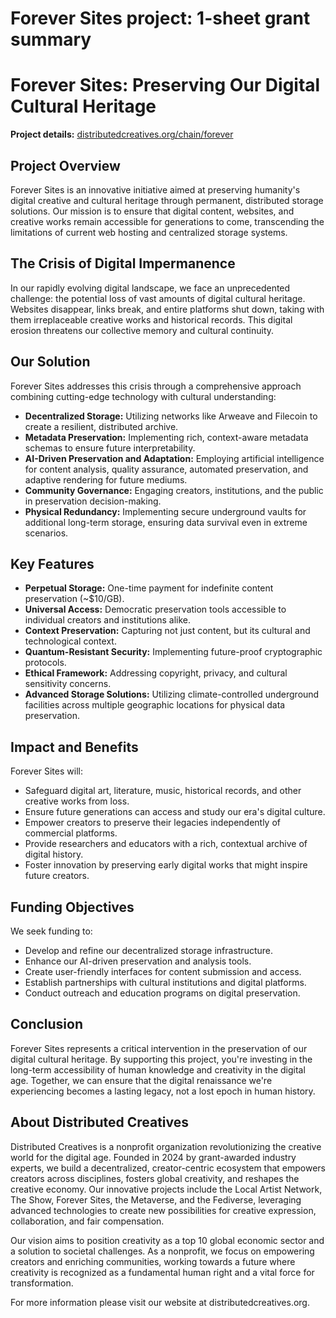 # Forever Sites project: 1-sheet grant summary

# Forever Sites:  Preserving Our Digital Cultural Heritage

**Project details:** [distributedcreatives.org/chain/forever](https://distributedcreatives.org/chain/forever)

## Project Overview

Forever Sites is an innovative initiative aimed at preserving humanity's digital creative and cultural heritage through permanent, distributed storage solutions. Our mission is to ensure that digital content, websites, and creative works remain accessible for generations to come, transcending the limitations of current web hosting and centralized storage systems.

## The Crisis of Digital Impermanence

In our rapidly evolving digital landscape, we face an unprecedented challenge: the potential loss of vast amounts of digital cultural heritage. Websites disappear, links break, and entire platforms shut down, taking with them irreplaceable creative works and historical records. This digital erosion threatens our collective memory and cultural continuity.

## Our Solution

Forever Sites addresses this crisis through a comprehensive approach combining cutting-edge technology with cultural understanding:

- **Decentralized Storage:** Utilizing networks like Arweave and Filecoin to create a resilient, distributed archive.
- **Metadata Preservation:** Implementing rich, context-aware metadata schemas to ensure future interpretability.
- **AI-Driven Preservation and Adaptation:** Employing artificial intelligence for content analysis, quality assurance, automated preservation, and adaptive rendering for future mediums.
- **Community Governance:** Engaging creators, institutions, and the public in preservation decision-making.
- **Physical Redundancy:** Implementing secure underground vaults for additional long-term storage, ensuring data survival even in extreme scenarios.

## Key Features

- **Perpetual Storage:** One-time payment for indefinite content preservation (~$10/GB).
- **Universal Access:** Democratic preservation tools accessible to individual creators and institutions alike.
- **Context Preservation:** Capturing not just content, but its cultural and technological context.
- **Quantum-Resistant Security:** Implementing future-proof cryptographic protocols.
- **Ethical Framework:** Addressing copyright, privacy, and cultural sensitivity concerns.
- **Advanced Storage Solutions:** Utilizing climate-controlled underground facilities across multiple geographic locations for physical data preservation.

## Impact and Benefits

Forever Sites will:

- Safeguard digital art, literature, music, historical records, and other creative works from loss.
- Ensure future generations can access and study our era's digital culture.
- Empower creators to preserve their legacies independently of commercial platforms.
- Provide researchers and educators with a rich, contextual archive of digital history.
- Foster innovation by preserving early digital works that might inspire future creators.

## Funding Objectives

We seek funding to:

- Develop and refine our decentralized storage infrastructure.
- Enhance our AI-driven preservation and analysis tools.
- Create user-friendly interfaces for content submission and access.
- Establish partnerships with cultural institutions and digital platforms.
- Conduct outreach and education programs on digital preservation.

## Conclusion

Forever Sites represents a critical intervention in the preservation of our digital cultural heritage. By supporting this project, you're investing in the long-term accessibility of human knowledge and creativity in the digital age. Together, we can ensure that the digital renaissance we're experiencing becomes a lasting legacy, not a lost epoch in human history.

## About Distributed Creatives

Distributed Creatives is a nonprofit organization revolutionizing the creative world for the digital age. Founded in 2024 by grant-awarded industry experts, we build a decentralized, creator-centric ecosystem that empowers creators across disciplines, fosters global creativity, and reshapes the creative economy. Our innovative projects include the Local Artist Network, The Show, Forever Sites, the Metaverse, and the Fediverse, leveraging advanced technologies to create new possibilities for creative expression, collaboration, and fair compensation.

Our vision aims to position creativity as a top 10 global economic sector and a solution to societal challenges. As a nonprofit, we focus on empowering creators and enriching communities, working towards a future where creativity is recognized as a fundamental human right and a vital force for transformation.

For more information please visit our website at distributedcreatives.org.